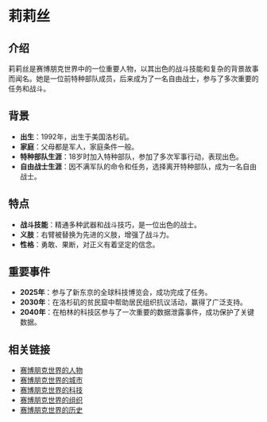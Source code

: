 # 莉莉丝

## 介绍
莉莉丝是赛博朋克世界中的一位重要人物，以其出色的战斗技能和复杂的背景故事而闻名。她是一位前特种部队成员，后来成为了一名自由战士，参与了多次重要的任务和战斗。

## 背景
- **出生**：1992年，出生于美国洛杉矶。
- **家庭**：父母都是军人，家庭条件一般。
- **特种部队生涯**：18岁时加入特种部队，参加了多次军事行动，表现出色。
- **自由战士生涯**：因不满军队的命令和任务，选择离开特种部队，成为一名自由战士。

## 特点
- **战斗技能**：精通多种武器和战斗技巧，是一位出色的战士。
- **义肢**：右臂被替换为先进的义肢，增强了战斗力。
- **性格**：勇敢、果断，对正义有着坚定的信念。

## 重要事件
- **2025年**：参与了新东京的全球科技博览会，成功完成了任务。
- **2030年**：在洛杉矶的贫民窟中帮助居民组织抗议活动，赢得了广泛支持。
- **2040年**：在柏林的科技区参与了一次重要的数据泄露事件，成功保护了关键数据。

## 相关链接
- [赛博朋克世界的人物](README.md)
- [赛博朋克世界的城市](../城市/README.md)
- [赛博朋克世界的科技](../科技/README.md)
- [赛博朋克世界的组织](../组织/README.md)
- [赛博朋克世界的历史](../历史/README.md)
